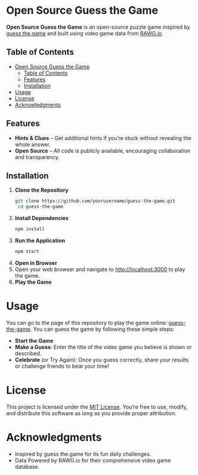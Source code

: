 # Open Source Guess the Game

**Open Source Guess the Game** is an open-source puzzle game inspired by [guess the.game](https://guessthe.game/) and built using video game data from [RAWG.io](https://rawg.io/).

## Table of Contents

- [Open Source Guess the Game](#open-source-guess-the-game)
  - [Table of Contents](#table-of-contents)
  - [Features](#features)
  - [Installation](#installation)
- [Usage](#usage)
- [License](#license)
- [Acknowledgments](#acknowledgments)

## Features

- **Hints & Clues** – Get additional hints if you’re stuck without revealing the whole answer.
- **Open Source** – All code is publicly available, encouraging collaboration and transparency.

## Installation

1. **Clone the Repository**
   ```bash
   git clone https://github.com/yourusername/guess-the-game.git
    cd guess-the-game
   ```
2. **Install Dependencies**
   ```bash
   npm install
   ```
3. **Run the Application**
   ```bash
   npm start
   ```
4. **Open in Browser**
5. Open your web browser and navigate to [http://localhost:3000](http://localhost:3000) to play the game.
6. **Play the Game**

# Usage

You can go to the page of this repository to play the game online: [guess-the-game]().
You can guess the game by following these simple steps:

- **Start the Game**
- **Make a Guess**: Enter the title of the video game you believe is shown or described.
- **Celebrate** (or Try Again): Once you guess correctly, share your results or challenge friends to beat your time!

# License

This project is licensed under the [MIT License](https://opensource.org/license/mit). You’re free to use, modify, and distribute this software as long as you provide proper attribution.

# Acknowledgments

- Inspired by guess the.game for its fun daily challenges.
- Data Powered by RAWG.io for their comprehensive video game database.
